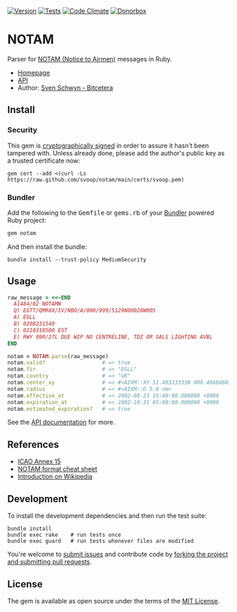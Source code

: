 [![Version](https://img.shields.io/gem/v/notam.svg?style=flat)](https://rubygems.org/gems/notam)
[![Tests](https://img.shields.io/github/workflow/status/svoop/notam/Test.svg?style=flat&label=tests)](https://github.com/svoop/notam/actions?workflow=Test)
[![Code Climate](https://img.shields.io/codeclimate/maintainability/notam/notam.svg?style=flat)](https://codeclimate.com/github/svoop/notam/)
[![Donorbox](https://img.shields.io/badge/donate-on_donorbox-yellow.svg)](https://donorbox.org/bitcetera)

# NOTAM

Parser for [NOTAM (Notice to Airmen)](https://www.icao.int/safety/istars/pages/notams.aspx) messages in Ruby.

* [Homepage](https://github.com/svoop/notam)
* [API](https://www.rubydoc.info/gems/notam)
* Author: [Sven Schwyn - Bitcetera](https://bitcetera.com)

## Install

### Security

This gem is [cryptographically signed](https://guides.rubygems.org/security/#using-gems) in order to assure it hasn't been tampered with. Unless already done, please add the author's public key as a trusted certificate now:

```
gem cert --add <(curl -Ls https://raw.github.com/svoop/notam/main/certs/svoop.pem)
```

### Bundler

Add the following to the <tt>Gemfile</tt> or <tt>gems.rb</tt> of your [Bundler](https://bundler.io) powered Ruby project:

```ruby
gem notam
```

And then install the bundle:

```
bundle install --trust-policy MediumSecurity
```

## Usage

```ruby
raw_message = <<~END
  A1484/02 NOTAMN
  Q) EGTT/QMRXX/IV/NBO/A/000/999/5129N00028W005
  A) EGLL
  B) 0208231540
  C) 0210310500 EST
  E) RWY 09R/27L DUE WIP NO CENTRELINE, TDZ OR SALS LIGHTING AVBL
END

notam = NOTAM.parse(raw_message)
notam.valid?                  # => true
notam.fir                     # => "EGLL"
notam.country                 # => "UK"
notam.center_xy               # => #<AIXM::XY 51.48333333N 000.46666667W>
notam.radius                  # => #<AIXM::D 5.0 nm>
notam.effective_at            # => 2002-08-23 15:40:00.000000 +0000
notam.expiration_at           # => 2002-10-31 05:00:00.000000 +0000
notam.estimated_expiration?   # => true
```

See the [API documentation](https://www.rubydoc.info/gems/notam) for more.

## References

* [ICAO Annex 15](https://www.bazl.admin.ch/bazl/en/home/specialists/regulations-and-guidelines/legislation-and-directives/anhaenge-zur-konvention-der-internationalen-zivilluftfahrtorgani.html)
* [NOTAM format cheat sheet](http://vat-air.dk/files/ICAO%20NOTAM%20format.pdf)
* [Introduction on Wikipedia](https://en.wikipedia.org/wiki/NOTAM)

## Development

To install the development dependencies and then run the test suite:

```
bundle install
bundle exec rake    # run tests once
bundle exec guard   # run tests whenever files are modified
```

You're welcome to [submit issues](https://github.com/svoop/notam/issues) and contribute code by [forking the project and submitting pull requests](https://docs.github.com/en/get-started/quickstart/fork-a-repo).

## License

The gem is available as open source under the terms of the [MIT License](http://opensource.org/licenses/MIT).
